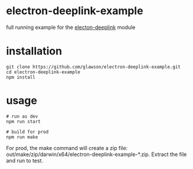 # electron-deeplink-example

full running example for the [electon-deeplink](https://github.com/glawson/electron-deeplink) module

# installation

```
git clone https://github.com/glawson/electron-deeplink-example.git
cd electron-deeplink-example
npm install
```

# usage
```
# run as dev
npm run start

# build for prod
npm run make
```
For prod, the make command will create a zip file: out/make/zip/darwin/x64/electron-deeplink-example-*.zip.  Extract the file and run to test.